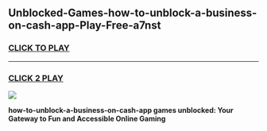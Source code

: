 
## Unblocked-Games-how-to-unblock-a-business-on-cash-app-Play-Free-a7nst
<h3>
<a href="https://premium76.site?title=how-to-unblock-a-business-on-cash-app&ref=21A">CLICK TO PLAY</a></h3>
<hr>

<h3>
<a href="https://premium76.site?title=how-to-unblock-a-business-on-cash-app&ref=21A">CLICK 2 PLAY</a>
  
</h3>

<a href="https://premium76.site?title=how-to-unblock-a-business-on-cash-app&ref=21A"><img src="https://clearcache.store/games.png"></a>


**how-to-unblock-a-business-on-cash-app games unblocked: Your Gateway to Fun and Accessible Online Gaming**
